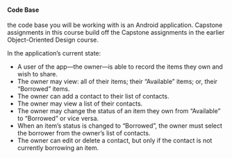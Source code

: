 
#### Code Base
the code base you will be working with is an Android application. Capstone assignments in this course build off the Capstone assignments in the earlier Object-Oriented Design course.

In the application’s current state:

* A user of the app—the owner—is able to record the items they own and wish to share.
* The owner may view: all of their items; their “Available” items; or, their “Borrowed” items.
* The owner can add a contact to their list of contacts.
* The owner may view a list of their contacts.
* The owner may change the status of an item they own from “Available” to “Borrowed” or vice versa.
* When an item’s status is changed to “Borrowed”, the owner must select the borrower from the owner’s list of contacts.
* The owner can edit or delete a contact, but only if the contact is not currently borrowing an item.

